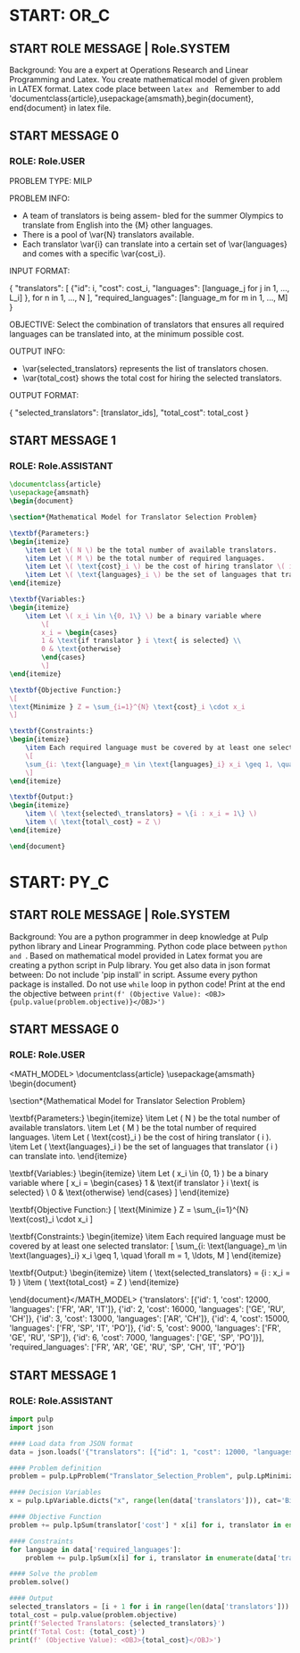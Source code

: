 # START: OR_C 
## START ROLE MESSAGE | Role.SYSTEM 
Background: You are a expert at Operations Research and Linear Programming and Latex. You create mathematical model of given problem in LATEX format. Latex code place between ```latex and ``` Remember to add 'documentclass{article},usepackage{amsmath},begin{document}, end{document} in latex file. 
## START MESSAGE 0 
### ROLE: Role.USER
<DESCRIPTION>
PROBLEM TYPE: MILP

PROBLEM INFO:

- A team of translators is being assem- bled for the summer Olympics to translate from English into the \{M} other languages.
- There is a pool of \var{N} translators available.
- Each translator \var{i} can translate into a certain set of \var{languages} and comes with a specific \var{cost_i}.

INPUT FORMAT: 

{
"translators": [
        {"id": i, 
         "cost": cost_i,
         "languages": [language_j for j in 1, ..., L_i]
        },
        for n in 1, ..., N
    ],
    "required_languages": [language_m for m in 1, ..., M]
}

OBJECTIVE: Select the combination of translators that ensures all required languages can be translated into, at the minimum possible cost.

OUTPUT INFO:

- \var{selected_translators} represents the list of translators chosen.
- \var{total_cost} shows the total cost for hiring the selected translators.

OUTPUT FORMAT:

{
    "selected_translators": [translator_ids],
    "total_cost": total_cost
}
</DESCRIPTION>


## START MESSAGE 1 
### ROLE: Role.ASSISTANT
```latex
\documentclass{article}
\usepackage{amsmath}
\begin{document}

\section*{Mathematical Model for Translator Selection Problem}

\textbf{Parameters:}
\begin{itemize}
    \item Let \( N \) be the total number of available translators.
    \item Let \( M \) be the total number of required languages.
    \item Let \( \text{cost}_i \) be the cost of hiring translator \( i \).
    \item Let \( \text{languages}_i \) be the set of languages that translator \( i \) can translate into.
\end{itemize}

\textbf{Variables:}
\begin{itemize}
    \item Let \( x_i \in \{0, 1\} \) be a binary variable where 
        \[
        x_i = \begin{cases} 
        1 & \text{if translator } i \text{ is selected} \\ 
        0 & \text{otherwise}
        \end{cases}
        \]
\end{itemize}

\textbf{Objective Function:}
\[
\text{Minimize } Z = \sum_{i=1}^{N} \text{cost}_i \cdot x_i
\]

\textbf{Constraints:}
\begin{itemize}
    \item Each required language must be covered by at least one selected translator:
    \[
    \sum_{i: \text{language}_m \in \text{languages}_i} x_i \geq 1, \quad \forall m = 1, \ldots, M
    \]
\end{itemize}

\textbf{Output:}
\begin{itemize}
    \item \( \text{selected\_translators} = \{i : x_i = 1\} \)
    \item \( \text{total\_cost} = Z \)
\end{itemize}

\end{document}
```

# START: PY_C 
## START ROLE MESSAGE | Role.SYSTEM 
Background: You are a python programmer in deep knowledge at Pulp python library and Linear Programming. Python code place between ```python and ```. Based on mathematical model provided in Latex format you are creating a python script in Pulp library. You get also data in json format between: <DATA></DATA> Do not include 'pip install' in script. Assume every python package is installed. Do not use `while` loop in python code! Print at the end the objective between <OBJ></OBJ> `print(f' (Objective Value): <OBJ>{pulp.value(problem.objective)}</OBJ>')` 
## START MESSAGE 0 
### ROLE: Role.USER
<MATH_MODEL>
\documentclass{article}
\usepackage{amsmath}
\begin{document}

\section*{Mathematical Model for Translator Selection Problem}

\textbf{Parameters:}
\begin{itemize}
    \item Let \( N \) be the total number of available translators.
    \item Let \( M \) be the total number of required languages.
    \item Let \( \text{cost}_i \) be the cost of hiring translator \( i \).
    \item Let \( \text{languages}_i \) be the set of languages that translator \( i \) can translate into.
\end{itemize}

\textbf{Variables:}
\begin{itemize}
    \item Let \( x_i \in \{0, 1\} \) be a binary variable where 
        \[
        x_i = \begin{cases} 
        1 & \text{if translator } i \text{ is selected} \\ 
        0 & \text{otherwise}
        \end{cases}
        \]
\end{itemize}

\textbf{Objective Function:}
\[
\text{Minimize } Z = \sum_{i=1}^{N} \text{cost}_i \cdot x_i
\]

\textbf{Constraints:}
\begin{itemize}
    \item Each required language must be covered by at least one selected translator:
    \[
    \sum_{i: \text{language}_m \in \text{languages}_i} x_i \geq 1, \quad \forall m = 1, \ldots, M
    \]
\end{itemize}

\textbf{Output:}
\begin{itemize}
    \item \( \text{selected\_translators} = \{i : x_i = 1\} \)
    \item \( \text{total\_cost} = Z \)
\end{itemize}

\end{document}</MATH_MODEL>
<DATA>
{'translators': [{'id': 1, 'cost': 12000, 'languages': ['FR', 'AR', 'IT']}, {'id': 2, 'cost': 16000, 'languages': ['GE', 'RU', 'CH']}, {'id': 3, 'cost': 13000, 'languages': ['AR', 'CH']}, {'id': 4, 'cost': 15000, 'languages': ['FR', 'SP', 'IT', 'PO']}, {'id': 5, 'cost': 9000, 'languages': ['FR', 'GE', 'RU', 'SP']}, {'id': 6, 'cost': 7000, 'languages': ['GE', 'SP', 'PO']}], 'required_languages': ['FR', 'AR', 'GE', 'RU', 'SP', 'CH', 'IT', 'PO']}</DATA>


## START MESSAGE 1 
### ROLE: Role.ASSISTANT
```python
import pulp
import json

#### Load data from JSON format
data = json.loads('{"translators": [{"id": 1, "cost": 12000, "languages": ["FR", "AR", "IT"]}, {"id": 2, "cost": 16000, "languages": ["GE", "RU", "CH"]}, {"id": 3, "cost": 13000, "languages": ["AR", "CH"]}, {"id": 4, "cost": 15000, "languages": ["FR", "SP", "IT", "PO"]}, {"id": 5, "cost": 9000, "languages": ["FR", "GE", "RU", "SP"]}, {"id": 6, "cost": 7000, "languages": ["GE", "SP", "PO"]}], "required_languages": ["FR", "AR", "GE", "RU", "SP", "CH", "IT", "PO"]}')

#### Problem definition
problem = pulp.LpProblem("Translator_Selection_Problem", pulp.LpMinimize)

#### Decision Variables
x = pulp.LpVariable.dicts("x", range(len(data['translators'])), cat='Binary')

#### Objective Function
problem += pulp.lpSum(translator['cost'] * x[i] for i, translator in enumerate(data['translators'])), "Total_Cost"

#### Constraints
for language in data['required_languages']:
    problem += pulp.lpSum(x[i] for i, translator in enumerate(data['translators']) if language in translator['languages']) >= 1, f"Cover_{language}"

#### Solve the problem
problem.solve()

#### Output
selected_translators = [i + 1 for i in range(len(data['translators'])) if pulp.value(x[i]) == 1]
total_cost = pulp.value(problem.objective)
print(f'Selected Translators: {selected_translators}')
print(f'Total Cost: {total_cost}')
print(f' (Objective Value): <OBJ>{total_cost}</OBJ>')
```

